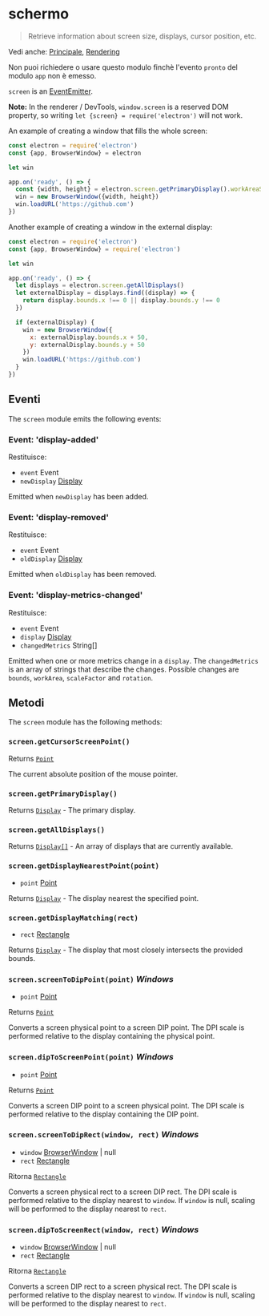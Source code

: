 # schermo

> Retrieve information about screen size, displays, cursor position, etc.

Vedi anche: [Principale](../glossary.md#main-process), [Rendering](../glossary.md#renderer-process)

Non puoi richiedere o usare questo modulo finchè l'evento `pronto` del modulo `app` non è emesso.

`screen` is an [EventEmitter](https://nodejs.org/api/events.html#events_class_eventemitter).

**Note:** In the renderer / DevTools, `window.screen` is a reserved DOM property, so writing `let {screen} = require('electron')` will not work.

An example of creating a window that fills the whole screen:

```javascript
const electron = require('electron')
const {app, BrowserWindow} = electron

let win

app.on('ready', () => {
  const {width, height} = electron.screen.getPrimaryDisplay().workAreaSize
  win = new BrowserWindow({width, height})
  win.loadURL('https://github.com')
})
```

Another example of creating a window in the external display:

```javascript
const electron = require('electron')
const {app, BrowserWindow} = require('electron')

let win

app.on('ready', () => {
  let displays = electron.screen.getAllDisplays()
  let externalDisplay = displays.find((display) => {
    return display.bounds.x !== 0 || display.bounds.y !== 0
  })

  if (externalDisplay) {
    win = new BrowserWindow({
      x: externalDisplay.bounds.x + 50,
      y: externalDisplay.bounds.y + 50
    })
    win.loadURL('https://github.com')
  }
})
```

## Eventi

The `screen` module emits the following events:

### Event: 'display-added'

Restituisce:

* `event` Event
* `newDisplay` [Display](structures/display.md)

Emitted when `newDisplay` has been added.

### Event: 'display-removed'

Restituisce:

* `event` Event
* `oldDisplay` [Display](structures/display.md)

Emitted when `oldDisplay` has been removed.

### Event: 'display-metrics-changed'

Restituisce:

* `event` Event
* `display` [Display](structures/display.md)
* `changedMetrics` String[]

Emitted when one or more metrics change in a `display`. The `changedMetrics` is an array of strings that describe the changes. Possible changes are `bounds`, `workArea`, `scaleFactor` and `rotation`.

## Metodi

The `screen` module has the following methods:

### `screen.getCursorScreenPoint()`

Returns [`Point`](structures/point.md)

The current absolute position of the mouse pointer.

### `screen.getPrimaryDisplay()`

Returns [`Display`](structures/display.md) - The primary display.

### `screen.getAllDisplays()`

Returns [`Display[]`](structures/display.md) - An array of displays that are currently available.

### `screen.getDisplayNearestPoint(point)`

* `point` [Point](structures/point.md)

Returns [`Display`](structures/display.md) - The display nearest the specified point.

### `screen.getDisplayMatching(rect)`

* `rect` [Rectangle](structures/rectangle.md)

Returns [`Display`](structures/display.md) - The display that most closely intersects the provided bounds.

### `screen.screenToDipPoint(point)` *Windows*

* `point` [Point](structures/point.md)

Returns [`Point`](structures/point.md)

Converts a screen physical point to a screen DIP point. The DPI scale is performed relative to the display containing the physical point.

### `screen.dipToScreenPoint(point)` *Windows*

* `point` [Point](structures/point.md)

Returns [`Point`](structures/point.md)

Converts a screen DIP point to a screen physical point. The DPI scale is performed relative to the display containing the DIP point.

### `screen.screenToDipRect(window, rect)` *Windows*

* `window` [BrowserWindow](browser-window.md) | null
* `rect` [Rectangle](structures/rectangle.md)

Ritorna [`Rectangle`](structures/rectangle.md)

Converts a screen physical rect to a screen DIP rect. The DPI scale is performed relative to the display nearest to `window`. If `window` is null, scaling will be performed to the display nearest to `rect`.

### `screen.dipToScreenRect(window, rect)` *Windows*

* `window` [BrowserWindow](browser-window.md) | null
* `rect` [Rectangle](structures/rectangle.md)

Ritorna [`Rectangle`](structures/rectangle.md)

Converts a screen DIP rect to a screen physical rect. The DPI scale is performed relative to the display nearest to `window`. If `window` is null, scaling will be performed to the display nearest to `rect`.